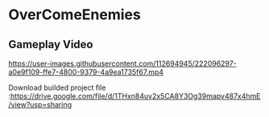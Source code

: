 # OverComeEnemies

## Gameplay Video 

https://user-images.githubusercontent.com/112694945/222096297-a0e9f109-ffe7-4800-9379-4a9ea1735f67.mp4

Download builded  project file :https://drive.google.com/file/d/1THxn84uy2x5CA8Y3Og39mapv487x4hmE/view?usp=sharing







